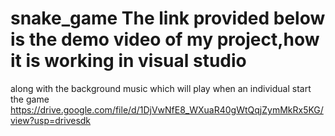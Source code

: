 # snake_game The link provided below is the demo video of my project,how it is working in visual studio
along with the background music which will play when an individual start the game
https://drive.google.com/file/d/1DjVwNfE8_WXuaR40gWtQqjZymMkRx5KG/view?usp=drivesdk
